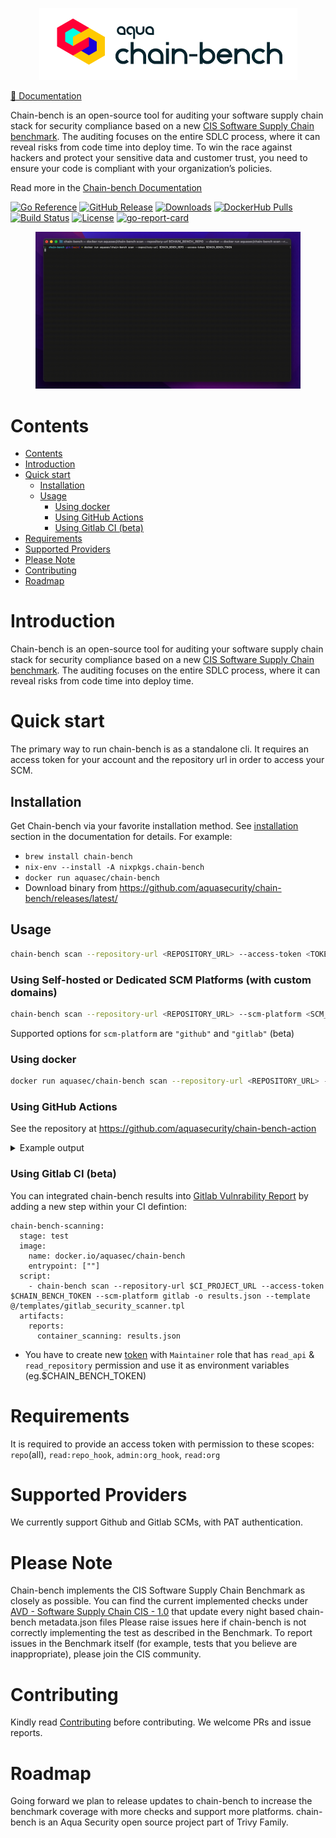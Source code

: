<p align="center">
<picture>
  <source media="(prefers-color-scheme: dark)" srcset="docs/imgs/banner_dm.png">
  <source media="(prefers-color-scheme: light)" srcset="docs/imgs/banner_lm.png">
  <img alt="chain-bench logo" src="docs/imgs/banner_lm.png">
</picture>

</p>

<p align="center">

[📖 Documentation][docs]

Chain-bench is an open-source tool for auditing your software supply chain stack for security compliance based on a new 
  <a href="docs/CIS-Software-Supply-Chain-Security-Guide-v1.0.pdf">CIS Software Supply Chain benchmark</a>.
The auditing focuses on the entire SDLC process, where it can reveal risks from code time into deploy time. To win the race against hackers and protect your sensitive data and customer trust, you need to ensure your code is compliant with your organization’s policies.

Read more in the [Chain-bench Documentation][docs]
</p>

[![Go Reference](https://pkg.go.dev/badge/github.com/aquasecurity/chain-bench.svg?style=flat-square)](https://pkg.go.dev/github.com/aquasecurity/chain-bench)
[![GitHub Release][release-img]][release]
[![Downloads][download]][release]
[![DockerHub Pulls][docker-pull-img]][docker-pull]
[![Build Status](https://github.com/aquasecurity/chain-bench/workflows/Build/badge.svg?branch=main&style=flat-square)](https://github.com/aquasecurity/chain-bench/actions)
[![License](https://img.shields.io/badge/License-Apache%202.0-blue.svg?style=flat-square)](https://github.com/aquasecurity/chain-bench/blob/main/LICENSE)
[![go-report-card][go-report-card]](https://goreportcard.com/report/github.com/aquasecurity/chain-bench)

<!-- ![coverage report](https://img.shields.io/codecov/c/github/aquasecurity/chain-bench?style=flat-square) -->

[download]: https://img.shields.io/github/downloads/aquasecurity/chain-bench/total?logo=github&style=flat-square
[release-img]: https://img.shields.io/github/release/aquasecurity/chain-bench.svg?logo=github&style=flat-square
[release]: https://github.com/aquasecurity/chain-bench/releases
[docker-pull]: https://cloud.docker.com/repository/docker/aquasec/chain-bench
[docker-pull-img]: https://img.shields.io/docker/pulls/aquasec/chain-bench.svg
[go-report-card]: https://goreportcard.com/badge/github.com/aquasecurity/chain-bench?style=flat-square

<figure style="text-align: center">
  <img src="docs/imgs/demo.gif" alt="demo">
</figure>

# Contents

- [Contents](#contents)
- [Introduction](#introduction)
- [Quick start](#quick-start)
  - [Installation](#installation)
  - [Usage](#usage)
    - [Using docker](#using-docker)
    - [Using GitHub Actions](#using-github-actions)
    - [Using Gitlab CI (beta)](#using-gitlab-ci-beta)
- [Requirements](#requirements)
- [Supported Providers](#supported-providers)
- [Please Note](#please-note)
- [Contributing](#contributing)
- [Roadmap](#roadmap)

# Introduction

Chain-bench is an open-source tool for auditing your software supply chain stack for security compliance based on a new [CIS Software Supply Chain benchmark](/docs/CIS-Software-Supply-Chain-Security-Guide-v1.0.pdf).
The auditing focuses on the entire SDLC process, where it can reveal risks from code time into deploy time.

# Quick start

The primary way to run chain-bench is as a standalone cli. It requires an access token for your account and the repository url in order to access your SCM.

## Installation

Get Chain-bench via your favorite installation method. See [installation] section in the documentation for details. For example:

- `brew install chain-bench`
- `nix-env --install -A nixpkgs.chain-bench`
- `docker run aquasec/chain-bench`
- Download binary from https://github.com/aquasecurity/chain-bench/releases/latest/

## Usage

```bash
chain-bench scan --repository-url <REPOSITORY_URL> --access-token <TOKEN> -o <OUTPUT_PATH>
```

### Using Self-hosted or Dedicated SCM Platforms (with custom domains)

```bash
chain-bench scan --repository-url <REPOSITORY_URL> --scm-platform <SCM_PLATFORM> --access-token <TOKEN> -o <OUTPUT_PATH>
```

Supported options for `scm-platform` are `"github"` and `"gitlab"` (beta)

### Using docker

```bash
docker run aquasec/chain-bench scan --repository-url <REPOSITORY_URL> --access-token <TOKEN>
```

### Using GitHub Actions

See the repository at https://github.com/aquasecurity/chain-bench-action

<details>
<summary>Example output</summary>

```
2022-06-13 15:22:18 INF 🚩	Fetch Starting
2022-06-13 15:22:19 INF 🏢	Fetching Organization Settings Finished
2022-06-13 15:22:29 INF 🛢️	Fetching Repository Settings Finished
2022-06-13 15:22:29 INF 🌱	Fetching Branch Protection Settings Finished
2022-06-13 15:22:29 INF 👫	Fetching Members Finished
2022-06-13 15:22:31 INF 🔧	Fetching Pipelines Finished
2022-06-13 15:22:31 INF 🏁	Fetch succeeded
   ID                                                 Name                                                Result                  Reason
-------- ----------------------------------------------------------------------------------------------- -------- ---------------------------------------
 1.1.3    Ensure any change to code receives approval of two strongly authenticated users                 Passed
 1.1.4    Ensure previous approvals are dismissed when updates are introduced to a code change proposal   Failed
 1.1.5    Ensure that there are restrictions on who can dismiss code change reviews                       Failed
 1.1.6    Ensure code owners are set for extra sensitive code or configuration                            Failed
 1.1.8    Ensure inactive branches are reviewed and removed periodically                                  Failed   20 inactive branches
 1.1.9    Ensure all checks have passed before the merge of new code                                      Passed
 1.1.10   Ensure open git branches are up to date before they can be merged into codebase                 Passed
 1.1.11   Ensure all open comments are resolved before allowing to merge code changes                     Passed
 1.1.12   Ensure verifying signed commits of new changes before merging                                   Failed
 1.1.13   Ensure linear history is required                                                               Passed
 1.1.14   Ensure branch protection rules are enforced on administrators                                   Failed
 1.1.15   Ensure pushing of new code is restricted to specific individuals or teams                       Passed
 1.1.16   Ensure force pushes code to branches is denied                                                  Failed
 1.1.17   Ensure branch deletions are denied                                                              Failed
 1.2.1    Ensure all public repositories contain a SECURITY.md file                                       Failed
 1.2.2    Ensure repository creation is limited to specific members                                       Failed
 1.2.3    Ensure repository deletion is limited to specific members                                       Passed
 1.2.4    Ensure issue deletion is limited to specific members                                            Passed
 1.3.1    Ensure inactive users are reviewed and removed periodically                                     Failed   22 inactive users
 1.3.3    Ensure minimum admins are set for the organization                                              Passed
 1.3.5    Ensure the organization is requiring members to use MFA                                         Passed
 1.3.7    Ensure 2 admins are set for each repository                                                     Failed
 1.3.8    Ensure strict base permissions are set for repositories                                         Passed
 1.3.9    Ensure an organization's identity is confirmed with a Verified badge                            Failed
 2.3.1    Ensure all build steps are defined as code                                                      Failed   No build job was found in pipelines
 2.3.5    Ensure access to the build process's triggering is minimized                                    Passed
 2.3.7    Ensure pipelines are automatically scanned for vulnerabilities                                  Passed
 2.3.8    Ensure scanners are in place to identify and prevent sensitive data in pipeline files           Failed   Repository is not scanned for secrets
 2.4.2    Ensure all external dependencies used in the build process are locked                           Failed   16 task(s) are not pinned
 2.4.6    Ensure pipeline steps produce an SBOM                                                           Passed
 3.1.7    Ensure dependencies are pinned to a specific, verified version                                  Failed   16 dependencies are not pinned
 3.2.2    Ensure packages are automatically scanned for known vulnerabilities                             Passed
 3.2.3    Ensure packages are automatically scanned for license implications                              Passed
 4.2.3    Ensure user's access to the package registry utilizes MFA                                       Passed
 4.2.5    Ensure anonymous access to artifacts is revoked                                                 Passed
 4.3.4    Ensure webhooks of the package registry are secured                                             Passed
-------- ----------------------------------------------------------------------------------------------- -------- ---------------------------------------
 Total Passed Rules: 19 out of 36
2022-06-13 15:22:31 INF Scan completed: 13.108s
```
</details>


### Using Gitlab CI (beta)

You can integrated chain-bench results into [Gitlab Vulnrability Report](https://docs.gitlab.com/ee/user/application_security/vulnerability_report/) by adding a new step within your CI defintion:
```
chain-bench-scanning:
  stage: test
  image:
    name: docker.io/aquasec/chain-bench
    entrypoint: [""]
  script:
    - chain-bench scan --repository-url $CI_PROJECT_URL --access-token $CHAIN_BENCH_TOKEN --scm-platform gitlab -o results.json --template @/templates/gitlab_security_scanner.tpl
  artifacts:
    reports:
      container_scanning: results.json
```
* You have to create new [token](https://docs.gitlab.com/ee/user/project/settings/project_access_tokens.html) with `Maintainer` role that has `read_api` & `read_repository` permission and use it as environment variables (eg.$CHAIN_BENCH_TOKEN)


# Requirements

It is required to provide an access token with permission to these scopes: `repo`(all), `read:repo_hook`, `admin:org_hook`, `read:org`

# Supported Providers

We currently support Github and Gitlab SCMs, with PAT authentication.

# Please Note

Chain-bench implements the CIS Software Supply Chain Benchmark as closely as possible.
You can find the current implemented checks under [AVD - Software Supply Chain CIS - 1.0](https://avd.aquasec.com/compliance/softwaresupplychain/cis-1.0/) that update every night based chain-bench metadata.json files
Please raise issues here if chain-bench is not correctly implementing the test as described in the Benchmark. To report issues in the Benchmark itself (for example, tests that you believe are inappropriate), please join the CIS community.

# Contributing

Kindly read [Contributing](CONTRIBUTING.md) before contributing.
We welcome PRs and issue reports.

# Roadmap

Going forward we plan to release updates to chain-bench to increase the benchmark coverage with more checks and support more platforms.
chain-bench is an Aqua Security open source project part of Trivy Family.

[docs]: https://github.com/aquasecurity/chain-bench/blob/main/docs/
[installation]: https://github.com/aquasecurity/chain-bench/blob/main/docs/getting-started/installation.md
<!-- TODO: swap to GH pages
[docs]: https://aquasecurity.github.io/chain-bench
[installation]: https://aquasecurity.github.io/chain-bench/latest/docs/getting-started/installation/
-->
